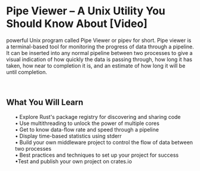 


# Pipe Viewer – A Unix Utility You Should Know About [Video]
powerful Unix program called Pipe Viewer or pipev for short. Pipe viewer is a terminal-based tool for monitoring the progress of data through a pipeline. It can be inserted into any normal pipeline between two processes to give a visual indication of how quickly the data is passing through, how long it has taken, how near to completion it is, and an estimate of how long it will be until completion.

<br/>
<H2>What You Will Learn</H2>
<DIV class>

<UL>
• Explore Rust's package registry for discovering and sharing code<br/>
• Use multithreading to unlock the power of multiple cores<br/>
• Get to know data-flow rate and speed through a pipeline<br/>
• Display time-based statistics using stderr<br/>
• Build your own middleware project to control the flow of data between two processes<br/>
• Best practices and techniques to set up your project for success<br/>
•Test and publish your own project on crates.io<br/>
</LI></UL></DIV>
